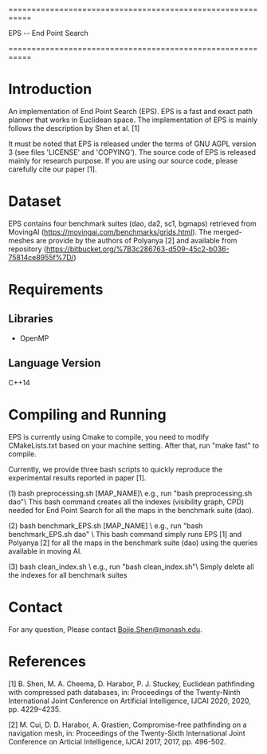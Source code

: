 ===========================================================

EPS -- End Point Search

===========================================================


Introduction
===========================================================
An implementation of End Point Search (EPS). EPS is a fast and
exact path planner that works in Euclidean space. The implementation
of EPS is mainly follows the description by Shen et al. [1]

It must be noted that EPS is released under the terms of GNU AGPL
version 3 (see files 'LICENSE' and 'COPYING'). The source code of EPS
is released mainly for research purpose. If you are using our source
code, please carefully cite our paper [1].




Dataset
===========================================================
EPS contains four benchmark suites (dao, da2, sc1, bgmaps) retrieved
from MovingAI (https://movingai.com/benchmarks/grids.html). The
merged-meshes are provide by the authors of Polyanya [2] and available
from repository (https://bitbucket.org/%7B3c286763-d509-45c2-b036-75814ce8955f%7D/)



Requirements
===========================================================

Libraries
----------------
- OpenMP

Language Version
----------------
C++14



Compiling and Running
===========================================================
EPS is currently using Cmake to compile, you need to modify
CMakeLists.txt based on your machine setting. After that, run
"make fast" to compile.


Currently, we provide three bash scripts to quickly reproduce the
experimental results reported in paper [1].

(1) bash preprocessing.sh [MAP_NAME]\\
e.g., run "bash preprocessing.sh dao"\\
This bash command creates all the indexes (visibility graph, CPD)
needed for End Point Search for all the maps in the benchmark suite (dao).

(2) bash benchmark_EPS.sh [MAP_NAME] \\
e.g., run "bash benchmark_EPS.sh dao" \\
This bash command simply runs EPS [1] and Polyanya [2] for all the maps in
the benchmark suite (dao) using the queries available in moving AI.

(3) bash clean_index.sh \\
e.g., run "bash clean_index.sh"\\
Simply delete all the indexes for all benchmark suites



Contact
===========================================================
For any question, Please contact Bojie.Shen@monash.edu.



References
==========

[1] B. Shen, M. A. Cheema, D. Harabor, P. J. Stuckey,
    Euclidean pathfinding with compressed path databases,
    in: Proceedings of the Twenty-Ninth International Joint
    Conference on Artificial Intelligence, IJCAI 2020, 2020,
    pp. 4229–4235.

[2] M. Cui, D. D. Harabor, A. Grastien, Compromise-free pathfinding
    on a navigation mesh, in: Proceedings of the Twenty-Sixth International
    Joint Conference on Articial Intelligence, IJCAI 2017, 2017,
    pp. 496-502.